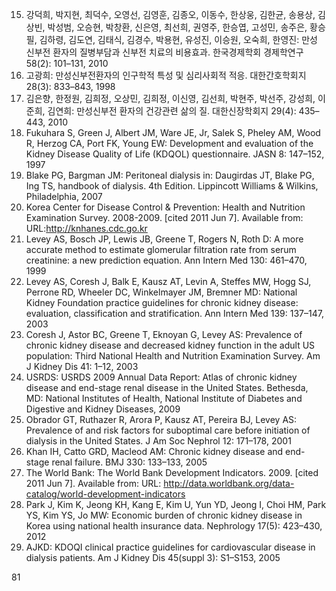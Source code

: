 15. 강덕희, 박지현, 최덕수, 오영선, 김영훈, 김종오, 이동수, 한상웅, 김한균, 송용상, 김상빈, 박성범, 오승현, 박창환, 신은영, 최선희, 권영주, 한승엽, 고성민, 송주은, 황승필, 김하령, 김도연, 김태식, 김경수, 박용현, 유성진, 이승원, 오숙희, 한영진: 만성 신부전 환자의 질병부담과 신부전 치료의 비용효과. 한국경제학회 경제학연구 58(2): 101–131, 2010
16. 고광희: 만성신부전환자의 인구학적 특성 및 심리사회적 적응. 대한간호학회지 28(3): 833–843, 1998
17. 김은향, 한정원, 김희정, 오상민, 김희정, 이신영, 김선희, 박현주, 박선주, 강성희, 이준희, 김연희: 만성신부전 환자의 건강관련 삶의 질. 대한신장학회지 29(4): 435–443, 2010
18. Fukuhara S, Green J, Albert JM, Ware JE, Jr, Salek S, Pheley AM, Wood R, Herzog CA, Port FK, Young EW: Development and evaluation of the Kidney Disease Quality of Life (KDQOL) questionnaire. JASN 8: 147–152, 1997
19. Blake PG, Bargman JM: Peritoneal dialysis in: Daugirdas JT, Blake PG, Ing TS, handbook of dialysis. 4th Edition. Lippincott Williams & Wilkins, Philadelphia, 2007
20. Korea Center for Disease Control & Prevention: Health and Nutrition Examination Survey. 2008-2009. [cited 2011 Jun 7]. Available from: URL:http://knhanes.cdc.go.kr
21. Levey AS, Bosch JP, Lewis JB, Greene T, Rogers N, Roth D: A more accurate method to estimate glomerular filtration rate from serum creatinine: a new prediction equation. Ann Intern Med 130: 461–470, 1999
22. Levey AS, Coresh J, Balk E, Kausz AT, Levin A, Steffes MW, Hogg SJ, Perrone RD, Wheeler DC, Winkelmayer JM, Bremner MD: National Kidney Foundation practice guidelines for chronic kidney disease: evaluation, classification and stratification. Ann Intern Med 139: 137–147, 2003
23. Coresh J, Astor BC, Greene T, Eknoyan G, Levey AS: Prevalence of chronic kidney disease and decreased kidney function in the adult US population: Third National Health and Nutrition Examination Survey. Am J Kidney Dis 41: 1–12, 2003
24. USRDS: USRDS 2009 Annual Data Report: Atlas of chronic kidney disease and end-stage renal disease in the United States. Bethesda, MD: National Institutes of Health, National Institute of Diabetes and Digestive and Kidney Diseases, 2009
25. Obrador GT, Ruthazer R, Arora P, Kausz AT, Pereira BJ, Levey AS: Prevalence of and risk factors for suboptimal care before initiation of dialysis in the United States. J Am Soc Nephrol 12: 171–178, 2001
26. Khan IH, Catto GRD, Macleod AM: Chronic kidney disease and end-stage renal failure. BMJ 330: 133–133, 2005
27. The World Bank: The World Bank Development Indicators. 2009. [cited 2011 Jun 7]. Available from: URL: http://data.worldbank.org/data-catalog/world-development-indicators
28. Park J, Kim K, Jeong KH, Kang E, Kim U, Yun YD, Jeong I, Choi HM, Park YS, Kim YS, Jo MW: Economic burden of chronic kidney disease in Korea using national health insurance data. Nephrology 17(5): 423–430, 2012
29. AJKD: KDOQI clinical practice guidelines for cardiovascular disease in dialysis patients. Am J Kidney Dis 45(suppl 3): S1–S153, 2005

<PAGE>81